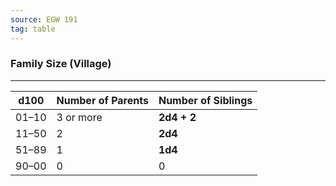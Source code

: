 ```yaml
---
source: EGW 191
tag: table
---
```


### Family Size (Village)
---
|d100|Number of Parents|Number of Siblings|
|----|----------|----|
|01–10|3 or more|**2d4 + 2**|
|11–50|2|**2d4**|
|51–89|1|**1d4**|
|90–00|0|0|
